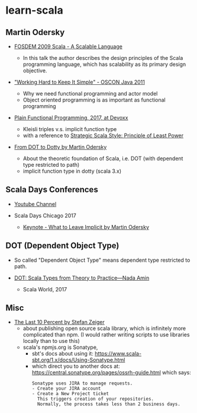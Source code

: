 # learn-scala

## Martin Odersky

- [FOSDEM 2009 Scala - A Scalable Language](https://www.youtube.com/watch?v=zqFryHC018k)
  - In this talk the author describes the design principles of the Scala programming language,
    which has scalability as its primary design objective.

- ["Working Hard to Keep It Simple" - OSCON Java 2011](https://www.youtube.com/watch?v=3jg1AheF4n0)
  - Why we need functional programming and actor model
  - Object oriented programming is as important as functional programming

- [Plain Functional Programming, 2017, at Devoxx](https://www.youtube.com/watch?v=YXDm3WHZT5g)
  - Kleisli triples v.s. implicit function type
  - with a reference to [Strategic Scala Style: Principle of Least Power](http://www.lihaoyi.com/post/StrategicScalaStylePrincipleofLeastPower.html)

- [From DOT to Dotty by Martin Odersky](https://www.youtube.com/watch?v=iobC5yGRWoo)
  - About the theoretic foundation of Scala, i.e. DOT (with dependent type restricted to path)
  - implicit function type in dotty (scala 3.x)

## Scala Days Conferences

- [Youtube Channel](https://www.youtube.com/channel/UCOHg8YCiyMVRRxb3mJT_0Mg)

- Scala Days Chicago 2017
  - [Keynote - What to Leave Implicit by Martin Odersky](https://www.youtube.com/watch?v=Oij5V7LQJsA)

## DOT (Dependent Object Type)

- So called "Dependent Object Type" means dependent type restricted to path.

- [DOT: Scala Types from Theory to Practice—Nada Amin](https://www.youtube.com/watch?v=fjj_fv346lY)
  - Scala World, 2017

## Misc

- [The Last 10 Percent by Stefan Zeiger](https://www.youtube.com/watch?v=RmEMUwfQoSc)
  - about publishing open source scala library, which is infinitely more complicated than npm.
    (I would rather writing scripts to use libraries locally than to use this)
  - scala's npmjs.org is Sonatype,
    - sbt's docs about using it: https://www.scala-sbt.org/1.x/docs/Using-Sonatype.html
    - which direct you to another docs at: https://central.sonatype.org/pages/ossrh-guide.html
      which says:
      ```
      Sonatype uses JIRA to manage requests.
      - Create your JIRA account
      - Create a New Project ticket
        This triggers creation of your repositories.
        Normally, the process takes less than 2 business days.
      ```
